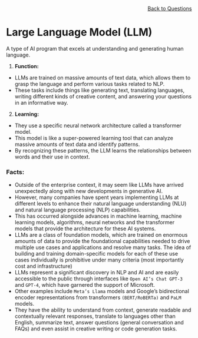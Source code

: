 <p align='right'><a align="right" href="https://github.com/iamkirankumaryadav/Library/blob/main/Interview.md">Back to Questions</a></p>

# **Large Language Model (LLM)**

A type of AI program that excels at understanding and generating human language. 

1. **Function:**
* LLMs are trained on massive amounts of text data, which allows them to grasp the language and perform various tasks related to NLP.
* These tasks include things like generating text, translating languages, writing different kinds of creative content, and answering your questions in an informative way.

2. **Learning:**
- They use a specific neural network architecture called a transformer model.
- This model is like a super-powered learning tool that can analyze massive amounts of text data and identify patterns.
- By recognizing these patterns, the LLM learns the relationships between words and their use in context.

### **Facts:**
- Outside of the enterprise context, it may seem like LLMs have arrived unexpectedly along with new developments in generative AI.
- However, many companies have spent years implementing LLMs at different levels to enhance their natural language understanding (NLU) and natural language processing (NLP) capabilities.
- This has occurred alongside advances in machine learning, machine learning models, algorithms, neural networks and the transformer models that provide the architecture for these AI systems.
- LLMs are a class of foundation models, which are trained on enormous amounts of data to provide the foundational capabilities needed to drive multiple use cases and applications and resolve many tasks. The idea of building and training domain-specific models for each of these use cases individually is prohibitive under many criteria (most importantly cost and infrastructure)
- LLMs represent a significant discovery in NLP and AI and are easily accessible to the public through interfaces like `Open AI’s Chat GPT-3` and `GPT-4`, which have garnered the support of Microsoft.
- Other examples include `Meta’s Llama` models and Google’s bidirectional encoder representations from transformers `(BERT/RoBERTa)` and `PaLM` models. 
- They have the ability to understand from context, generate readable and contextually relevant responses, translate to languages other than English, summarize text, answer questions (general conversation and FAQs) and even assist in creative writing or code generation tasks. 
